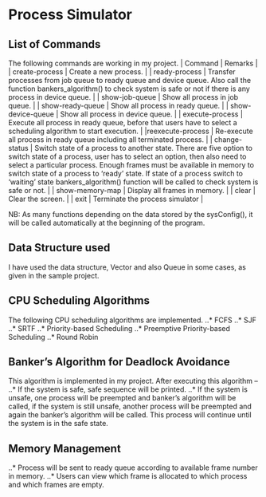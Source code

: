 # Process Simulator
## List of Commands
The following commands are working in my project.
| Command | Remarks |
| create-process | Create a new process. |
| ready-process	| Transfer processes from job queue to ready queue and device queue. Also call the function bankers_algorithm() to check system is safe or not if there is any process in device queue. | 
| show-job-queue	| Show all process in job queue. |
| show-ready-queue	| Show all process in ready queue. |
| show-device-queue	| Show all process in device queue. |
| execute-process	| Execute all process in ready queue, before that users have to select a scheduling algorithm to start execution. |
|reexecute-process	| Re-execute all process in ready queue including all terminated process. |
| change-status	| Switch state of a process to another state. There are five option to switch state of a process, user has to select an option, then also need to select a particular process. Enough frames must be available in memory to switch state of a process to ‘ready’ state. If state of a process switch to ‘waiting’ state   bankers_algorithm() function will be called to check system is safe or not. |
| show-memory-map	| Display all frames in memory. |
| clear	| Clear the screen. |
| exit | Terminate the process simulator |

NB: As many functions depending on the data stored by the sysConfig(), it will be called automatically at the beginning of the program.  
## Data Structure used
I have used the data structure, Vector and also Queue in some cases, as given in the sample project.
## CPU Scheduling Algorithms
The following CPU scheduling algorithms are implemented.
..*	FCFS
..*	SJF
..*	SRTF
..*	Priority-based Scheduling 
..*	Preemptive Priority-based Scheduling
..*	Round Robin

## Banker’s Algorithm for Deadlock Avoidance
This algorithm is implemented in my project. After executing this algorithm –
..*	If the system is safe, safe sequence will be printed.
..*	If the system is unsafe, one process will be preempted and banker’s algorithm will be called, if the system is still unsafe, another process will be preempted and again the banker’s algorithm will be called. This process will continue until the system is in the safe state.

## Memory Management
..*	Process will be sent to ready queue according to available frame number in memory.
..*	Users can view which frame is allocated to which process and which frames are empty.

